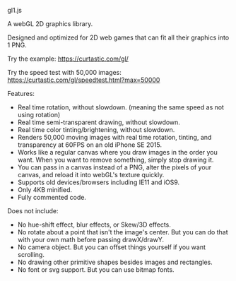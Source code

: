 gl1.js

A webGL 2D graphics library.

Designed and optimized for 2D web games that can fit all their graphics into 1 PNG.

Try the example:
https://curtastic.com/gl/

Try the speed test with 50,000 images:
https://curtastic.com/gl/speedtest.html?max=50000

Features:
- Real time rotation, without slowdown. (meaning the same speed as not using rotation)
- Real time semi-transparent drawing, without slowdown.
- Real time color tinting/brightening, without slowdown.
- Renders 50,000 moving images with real time rotation, tinting, and transparency at 60FPS on an old iPhone SE 2015.
- Works like a regular canvas where you draw images in the order you want. When you want to remove something, simply stop drawing it.
- You can pass in a canvas instead of a PNG, alter the pixels of your canvas, and reload it into webGL's texture quickly.
- Supports old devices/browsers including IE11 and iOS9.
- Only 4KB minified.
- Fully commented code.

Does not include:
- No hue-shift effect, blur effects, or Skew/3D effects.
- No rotate about a point that isn't the image's center. But you can do that with your own math before passing drawX/drawY.
- No camera object. But you can offset things yourself if you want scrolling.
- No drawing other primitive shapes besides images and rectangles.
- No font or svg support. But you can use bitmap fonts.
